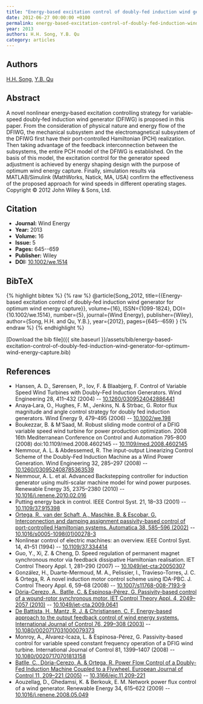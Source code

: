 ```yaml
---
title: "Energy‐based excitation control of doubly‐fed induction wind generator for optimum wind energy capture"
date: 2012-06-27 00:00:00 +0100
permalink: energy-based-excitation-control-of-doubly-fed-induction-wind-generator-for-optimum-wind-energy-capture
year: 2013
authors: H.H. Song, Y.B. Qu
category: articles
---
```

 
## Authors
[H.H. Song](authors/huihui-song), [Y.B. Qu](authors/yanbin-qu)
 
## Abstract
A novel nonlinear energy‐based excitation controlling strategy for variable‐speed doubly‐fed induction wind generator (DFIWG) is proposed in this paper. From the consideration of physical nature and energy flow of the DFIWG, the mechanical subsystem and the electromagnetical subsystem of the DFIWG first have their port‐controlled Hamiltonian (PCH) realization. Then taking advantage of the feedback interconnection between the subsystems, the entire PCH model of the DFIWG is established. On the basis of this model, the excitation control for the generator speed adjustment is achieved by energy shaping design with the purpose of optimum wind energy capture. Finally, simulation results via MATLAB/Simulink (MathWorks, Natick, MA, USA) confirm the effectiveness of the proposed approach for wind speeds in different operating stages. Copyright © 2012 John Wiley &amp; Sons, Ltd.
 
## Citation
- **Journal:** Wind Energy
- **Year:** 2013
- **Volume:** 16
- **Issue:** 5
- **Pages:** 645--659
- **Publisher:** Wiley
- **DOI:** [10.1002/we.1514](https://doi.org/10.1002/we.1514)
 
## BibTeX
{% highlight bibtex %}
{% raw %}
@article{Song_2012,
  title={{Energy‐based excitation control of doubly‐fed induction wind generator for optimum wind energy capture}},
  volume={16},
  ISSN={1099-1824},
  DOI={10.1002/we.1514},
  number={5},
  journal={Wind Energy},
  publisher={Wiley},
  author={Song, H.H. and Qu, Y.B.},
  year={2012},
  pages={645--659}
}
{% endraw %}
{% endhighlight %}
 
[Download the bib file]({{ site.baseurl }}/assets/bib/energy-based-excitation-control-of-doubly-fed-induction-wind-generator-for-optimum-wind-energy-capture.bib)
 
## References
- Hansen, A. D., Sørensen, P., Iov, F. & Blaabjerg, F. Control of Variable Speed Wind Turbines with Doubly-Fed Induction Generators. Wind Engineering 28, 411–432 (2004) -- [10.1260/0309524042886441](https://doi.org/10.1260/0309524042886441)
- Anaya‐Lara, O., Hughes, F. M., Jenkins, N. & Strbac, G. Rotor flux magnitude and angle control strategy for doubly fed induction generators. Wind Energy 9, 479–495 (2006) -- [10.1002/we.198](https://doi.org/10.1002/we.198)
- Boukezzar, B. & M’Saad, M. Robust sliding mode control of a DFIG variable speed wind turbine for power production optimization. 2008 16th Mediterranean Conference on Control and Automation 795–800 (2008) doi:10.1109/med.2008.4602145 -- [10.1109/med.2008.4602145](https://doi.org/10.1109/med.2008.4602145)
- Nemmour, A. L. & Abdessemed, R. The input-output Linearizing Control Scheme of the Doubly-Fed Induction Machine as a Wind Power Generation. Wind Engineering 32, 285–297 (2008) -- [10.1260/030952408785363539](https://doi.org/10.1260/030952408785363539)
- Nemmour, A. L. et al. Advanced Backstepping controller for induction generator using multi-scalar machine model for wind power purposes. Renewable Energy 35, 2375–2380 (2010) -- [10.1016/j.renene.2010.02.016](https://doi.org/10.1016/j.renene.2010.02.016)
- Putting energy back in control. IEEE Control Syst. 21, 18–33 (2001) -- [10.1109/37.915398](https://doi.org/10.1109/37.915398)
- [Ortega, R., van der Schaft, A., Maschke, B. & Escobar, G. Interconnection and damping assignment passivity-based control of port-controlled Hamiltonian systems. Automatica 38, 585–596 (2002)](interconnection-and-damping-assignment-passivity-based-control-of-port-controlled-hamiltonian-systems) -- [10.1016/s0005-1098(01)00278-3](https://doi.org/10.1016/s0005-1098(01)00278-3)
- Nonlinear control of electric machines: an overview. IEEE Control Syst. 14, 41–51 (1994) -- [10.1109/37.334414](https://doi.org/10.1109/37.334414)
- Guo, Y., Xi, Z. & Cheng, D. Speed regulation of permanent magnet synchronous motor via feedback dissipative Hamiltonian realisation. IET Control Theory Appl. 1, 281–290 (2007) -- [10.1049/iet-cta:20050307](https://doi.org/10.1049/iet-cta:20050307)
- González, H., Duarte-Mermoud, M. A., Pelissier, I., Travieso-Torres, J. C. & Ortega, R. A novel induction motor control scheme using IDA-PBC. J. Control Theory Appl. 6, 59–68 (2008) -- [10.1007/s11768-008-7193-9](https://doi.org/10.1007/s11768-008-7193-9)
- [Dòria-Cerezo, A., Batlle, C. & Espinosa-Pérez, G. Passivity-based control of a wound-rotor synchronous motor. IET Control Theory Appl. 4, 2049–2057 (2010)](passivity-based-control-of-a-wound-rotor-synchronous-motor) -- [10.1049/iet-cta.2009.0641](https://doi.org/10.1049/iet-cta.2009.0641)
- [De Battista, H., Mantz, R. J. & Christiansen, C. F. Energy-based approach to the output feedback control of wind energy systems. International Journal of Control 76, 299–308 (2003)](energy-based-approach-to-the-output-feedback-control-of-wind-energy-systems) -- [10.1080/0020717031000079373](https://doi.org/10.1080/0020717031000079373)
- Monroy, A., Alvarez-Icaza, L. & Espinosa-Pérez, G. Passivity-based control for variable speed constant frequency operation of a DFIG wind turbine. International Journal of Control 81, 1399–1407 (2008) -- [10.1080/00207170701813158](https://doi.org/10.1080/00207170701813158)
- [Batlle, C., Dòria-Cerezo, A. & Ortega, R. Power Flow Control of a Doubly-Fed Induction Machine Coupled to a Flywheel. European Journal of Control 11, 209–221 (2005)](power-flow-control-of-a-doubly-fed-induction-machine-coupled-to-a-flywheel) -- [10.3166/ejc.11.209-221](https://doi.org/10.3166/ejc.11.209-221)
- Aouzellag, D., Ghedamsi, K. & Berkouk, E. M. Network power flux control of a wind generator. Renewable Energy 34, 615–622 (2009) -- [10.1016/j.renene.2008.05.049](https://doi.org/10.1016/j.renene.2008.05.049)

